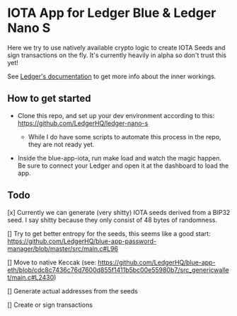 # IOTA App for Ledger Blue & Ledger Nano S

Here we try to use natively available crypto logic to create IOTA Seeds and sign transactions on the fly. It's currently heavily in alpha so don't trust this yet!

See [Ledger's documentation](http://ledger.readthedocs.io) to get more info about the inner workings.

## How to get started

- Clone this repo, and set up your dev environment according to this: <https://github.com/LedgerHQ/ledger-nano-s>

  - While I do have some scripts to automate this process in the repo, they are not ready yet.

- Inside the blue-app-iota, run make load and watch the magic happen. Be sure to connect your Ledger and open it at the dashboard to load the app.

## Todo

[x] Currently we can generate (very shitty) IOTA seeds derived from a BIP32 seed. I say shitty because they only consist of 48 bytes of randomness.

[] Try to get better entropy for the seeds, this seems like a good start: <https://github.com/LedgerHQ/blue-app-password-manager/blob/master/src/main.c#L96>

[] Move to native Keccak (see: https://github.com/LedgerHQ/blue-app-eth/blob/cdc8c7436c76d7600d855f1411b5bc00e55980b7/src_genericwallet/main.c#L2430)

[] Generate actual addresses from the seeds

[] Create or sign transactions
